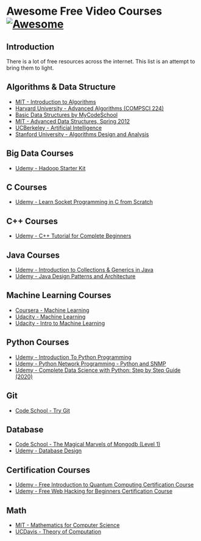# Awesome Free Video Courses [![Awesome](https://cdn.rawgit.com/sindresorhus/awesome/d7305f38d29fed78fa85652e3a63e154dd8e8829/media/badge.svg)](https://github.com/s4kibs4mi/awesome-free-courses)

Introduction
------------

There is a lot of free resources across the internet. This list is an attempt to bring them to light.

Algorithms & Data Structure
-------
- [MIT -  Introduction to Algorithms](http://ocw.mit.edu/courses/electrical-engineering-and-computer-science/6-006-introduction-to-algorithms-fall-2011/lecture-videos/)
- [Harvard University - Advanced Algorithms (COMPSCI 224)](https://www.youtube.com/playlist?list=PL2SOU6wwxB0uP4rJgf5ayhHWgw7akUWSf)
- [Basic Data Structures by MyCodeSchool](https://www.youtube.com/watch?v=92S4zgXN17o&list=PL2_aWCzGMAwI3W_JlcBbtYTwiQSsOTa6P)
- [MIT - Advanced Data Structures, Spring 2012](https://www.youtube.com/playlist?list=PLUl4u3cNGP61hsJNdULdudlRL493b-XZf)
- [UCBerkeley - Artificial Intelligence](https://www.youtube.com/playlist?list=PLF1A9D9034225FC92&feature=plcp)
- [Stanford University - Algorithms Design and Analysis](https://lagunita.stanford.edu/courses/course-v1:Engineering+Algorithms1+SelfPaced/info)

Big Data Courses
-------
- [Udemy - Hadoop Starter Kit](https://www.udemy.com/hadoopstarterkit/)

C Courses
-------
- [Udemy - Learn Socket Programming in C from Scratch](https://www.udemy.com/learn-socket-programming-in-c-from-scratch/)

C++ Courses
-------
- [Udemy - C++ Tutorial for Complete Beginners](https://www.udemy.com/free-learn-c-tutorial-beginners)

Java Courses
-------
- [Udemy - Introduction to Collections & Generics in Java](https://www.udemy.com/introduction-to-generics-in-java/)
- [Udemy - Java Design Patterns and Architecture](https://www.udemy.com/java-design-patterns-tutorial/)

Machine Learning Courses
-------
- [Coursera - Machine Learning](https://www.coursera.org/learn/machine-learning)
- [Udacity - Machine Learning](https://www.udacity.com/course/machine-learning--ud262?_ga=1.32063550.1061443113.1469987985)
- [Udacity - Intro to Machine Learning](https://www.udacity.com/course/intro-to-machine-learning--ud120)

Python Courses
-------
- [Udemy - Introduction To Python Programming](https://www.udemy.com/pythonforbeginnersintro/)
- [Udemy - Python Network Programming - Python and SNMP](https://www.udemy.com/python-network-programming/)
- [Udemy - Complete Data Science with Python: Step by Step Guide (2020)](https://bit.ly/30GFcE0)


Git
-------
- [Code School - Try Git](https://www.codeschool.com/courses/try-git)

Database
-------
- [Code School - The Magical Marvels of Mongodb (Level 1)](https://www.codeschool.com/courses/the-magical-marvels-of-mongodb)
- [Udemy - Database Design](https://www.udemy.com/database-design/)

Certification Courses
-------
- [Udemy - Free Introduction to Quantum Computing Certification Course](https://bit.ly/2HYVYrf)
- [Udemy - Free Web Hacking for Beginners Certification Course](https://bit.ly/3da0MFN)

Math
-------
- [MIT - Mathematics for Computer Science](http://ocw.mit.edu/courses/electrical-engineering-and-computer-science/6-042j-mathematics-for-computer-science-fall-2010/video-lectures/)
- [UCDavis - Theory of Computation](https://www.youtube.com/playlist?list=PLslgisHe5tBM8UTCt1f66oMkpmjCblzkt)
